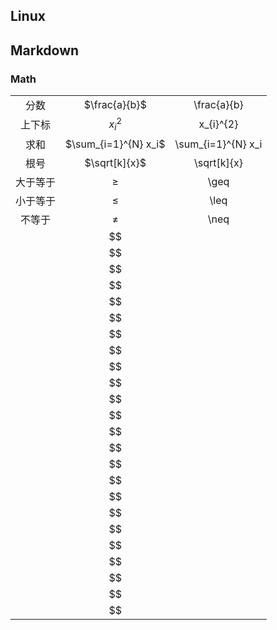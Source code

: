 


## Linux



## Markdown

### Math

|  |  |  |
| :-: | :-: | :-: |
| 分数 | $\frac{a}{b}$ | \frac{a}{b} |
| 上下标 | $x_{i}^{2}$ | x_{i}^{2} |
| 求和 | $\sum_{i=1}^{N} x_i$ | \sum_{i=1}^{N} x_i |
| 根号 | $\sqrt[k]{x}$ | \sqrt[k]{x} |
| 大于等于 | $\geq$ | \geq |
| 小于等于 | $\leq$ | \leq |
| 不等于 | $\neq$ | \neq |
|  | $$ |  |
|  | $$ |  |
|  | $$ |  |
|  | $$ |  |
|  | $$ |  |
|  | $$ |  |
|  | $$ |  |
|  | $$ |  |
|  | $$ |  |
|  | $$ |  |
|  | $$ |  |
|  | $$ |  |
|  | $$ |  |
|  | $$ |  |
|  | $$ |  |
|  | $$ |  |
|  | $$ |  |
|  | $$ |  |
|  | $$ |  |
|  | $$ |  |
|  | $$ |  |
|  | $$ |  |
|  | $$ |  |
|  | $$ |  |
